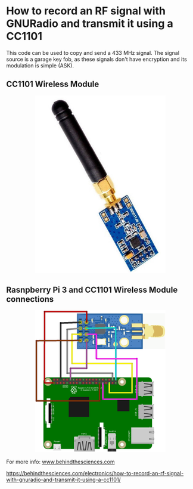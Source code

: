 # How to record an RF signal with GNURadio and transmit it using a CC1101

This code can be used to copy and send a 433 MHz signal. The signal source is a garage key fob, as these signals don't have encryption and its modulation is simple (ASK).

## CC1101 Wireless Module

<p align="center">
  <img src="CC1101.jpg" width="350" title="CC1101">
</p>

## Rasnpberry Pi 3 and CC1101 Wireless Module connections

<p align="center">
  <img src="CC1101_Pi.png" width="350" title="CC1101">
</p>

For more info: www.behindthesciences.com

https://behindthesciences.com/electronics/how-to-record-an-rf-signal-with-gnuradio-and-transmit-it-using-a-cc1101/
